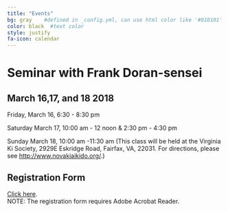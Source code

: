 ```yaml
---
title: "Events"
bg: gray    #defined in _config.yml, can use html color like '#010101'
color: black  #text color
style: justify
fa-icon: calendar
---
```

# Seminar with Frank Doran-sensei

## March 16,17, and 18 2018

Friday, March 16, 6:30 - 8:30 pm

Saturday March 17, 10:00 am - 12 noon & 2:30 pm - 4:30 pm

Sunday March 18, 10:00 am -11:30 am (This class will be
held at the Virginia Ki Society, 2929E Eskridge Road,
Fairfax, VA, 22031. For directions, please see http://www.novakiaikido.org/.)

## Registration Form

<div class="center">
<p>
<a href="{{ site.url }}/assets/Doran2018.pdf">Click here</a>.<br>
NOTE: The registration form requires Adobe Acrobat Reader.
</p>
</div>
